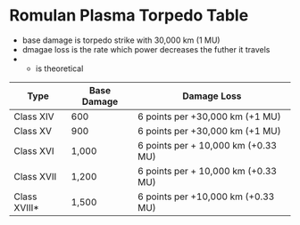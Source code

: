 
# Romulan Plasma Torpedo Table

- base damage is torpedo strike with 30,000 km (1 MU)
- dmagae loss is the rate which power decreases the futher it travels
- * is theoretical

| Type          |  Base Damage      | Damage Loss                           |
|---------------|-------------------|---------------------------------------|
| Class XIV     |  600              | 6 points per +30,000 km (+1 MU)       |
| Class XV      |  900              | 6 points per +30,000 km (+1 MU)       |
| Class XVI     |  1,000            | 6 points per + 10,000 km (+0.33 MU)   |
| Class XVII    | 1,200             | 6 points per + 10,000 km (+0.33 MU)   |
| Class XVIII*  | 1,500             | 6 points per +10,000 km (+0.33 MU)    |